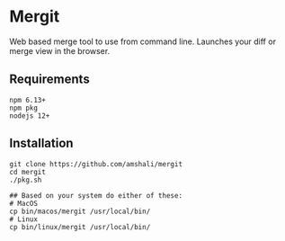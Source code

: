 # Mergit
Web based merge tool to use from command line.
Launches your diff or merge view in the browser. 

## Requirements

```
npm 6.13+
npm pkg 
nodejs 12+
```

## Installation

```
git clone https://github.com/amshali/mergit
cd mergit
./pkg.sh

## Based on your system do either of these:
# MacOS
cp bin/macos/mergit /usr/local/bin/
# Linux
cp bin/linux/mergit /usr/local/bin/
```
